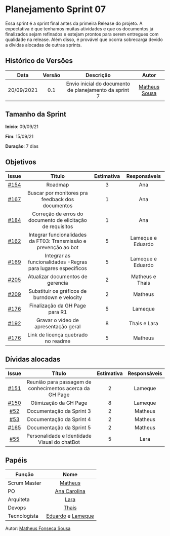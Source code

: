 # Planejamento Sprint 07

Essa sprint é a sprint final antes da primeira Release do projeto. A expectativa é que tenhamos muitas atividades e que os documentos já finalizados sejam refinados e estejam prontos
para serem entregues com qualidade na release. Além disso, é provável que ocorra sobrecarga devido a dívidas alocadas de outras sprints.

## Histórico de Versões


| Data       | Versão | Descrição                      | Autor             |
| :--------: | :----: | :----------:                   | :---------------: |
| 20/09/2021 |    0.1   | Envio inicial do documento de planejamento da sprint 7 | [Matheus Sousa](https://github.com/https://github.com/gatotabaco)|

## Tamanho da Sprint

**Início**: 09/09/21

**Fim**: 15/09/21

**Duração**: 7 dias

## Objetivos

| Issue |            Título            | Estimativa|        Responsáveis         | 
|:-----:|:----------------------------:|:---------:|:---------------------------:|
| [#154](https://github.com/fga-eps-mds/2021-1-Bot/issues/154) | Roadmap | 3 | Ana |
| [#167](https://github.com/fga-eps-mds/2021-1-Bot/issues/167) | Buscar por monitores pra feedback dos documentos | 1 | Ana |
| [#184](https://github.com/fga-eps-mds/2021-1-Bot/issues/184) | Correção de erros do documento de elicitação de requisitos | 1 | Ana |
| [#162](https://github.com/fga-eps-mds/2021-1-Bot/issues/162) | Integrar funcionalidades da FT03: Transmissão e prevenção ao bot | 5 | Lameque e Eduardo |
| [#169](https://github.com/fga-eps-mds/2021-1-Bot/issues/169) | Integrar as funcionalidades -Regras para lugares específicos | 5 | Lameque e Eduardo |
| [#205](https://github.com/fga-eps-mds/2021-1-Bot/issues/205) | Atualizar documentos de gerencia | 2| Matheus e Thais |
| [#209](https://github.com/fga-eps-mds/2021-1-Bot/issues/209) | Substituir os gráficos de burndown e velocity | 2 | Matheus |
| [#176](https://github.com/fga-eps-mds/2021-1-Bot/issues/176) | Finalização da GH Page para R1 | 5 | Lameque |
| [#192](https://github.com/fga-eps-mds/2021-1-Bot/issues/192) | Gravar o vídeo de apresentação geral | 8 | Thais e Lara |
| [#176](https://github.com/fga-eps-mds/2021-1-Bot/issues/176) | Link de licença quebrado no readme | 5 | Matheus |

## Dívidas alocadas
| Issue |            Título            |      Estimativa     |        Responsáveis         | 
|:-----:|:----------------------------:|:-------------------:|:---------------------------:|
| [#151](https://github.com/fga-eps-mds/2021-1-Bot/issues/151) | Reunião para passagem de conhecimentos acerca da GH Page | 2 | Lameque |
| [#150](https://github.com/fga-eps-mds/2021-1-Bot/issues/150) | Otimização da GH Page | 8 | Lameque |
| [#52](https://github.com/fga-eps-mds/2021-1-Bot/issues/52) | Documentação da Sprint 3 | 2 | Matheus |
| [#53](https://github.com/fga-eps-mds/2021-1-Bot/issues/53) | Documentação da Sprint 4 | 2 | Matheus |
| [#165](https://github.com/fga-eps-mds/2021-1-Bot/issues/165) | Documentação da Sprint 5 | 2 | Matheus |
| [#55](https://github.com/fga-eps-mds/2021-1-Bot/issues/55) | Personalidade e Identidade Visual do chatBot | 5 | Lara |

## Papéis

|      Função      |            Nome            |
|------------------|:--------------------------:|
| Scrum Master | [Matheus](https://github.com/gatotabaco) |
| PO | [Ana Carolina](https://github.com/AnaCarolinaRodriguesLeite) |
| Arquiteta | [Lara](https://github.com/gatotabaco) |
| Devops | [Thais](https://github.com/thais-ra) |
| Tecnologista | [Eduardo](https://github.com/MegahNevel) e [Lameque](https://github.com/LamequeFernandes) |

Autor: [Matheus Fonseca Sousa](https://github.com/gatotabaco)


